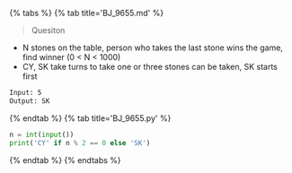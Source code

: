 {% tabs %}
{% tab title='BJ_9655.md' %}

> Quesiton

* N stones on the table, person who takes the last stone wins the game, find winner (0 < N < 1000)
* CY, SK take turns to take one or three stones can be taken, SK starts first

```txt
Input: 5
Output: SK
```

{% endtab %}
{% tab title='BJ_9655.py' %}

```py
n = int(input())
print('CY' if n % 2 == 0 else 'SK')
```

{% endtab %}
{% endtabs %}
